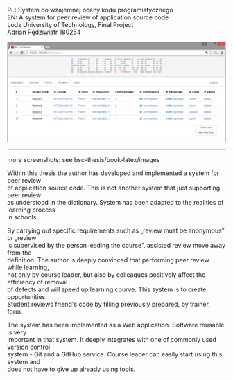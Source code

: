 PL: System do wzajemnej oceny kodu programistycznego  
EN: A system for peer review of application source code  
Lodz University of Technology, Final Project  
Adrian Pędziwiatr 180254  
  
![HelloReview](bsc-thesis/book-latex/images/5_2_1rlista.PNG?raw=true "HelloReview screenshot")  
  
***************
  
more screenshots: see bsc-thesis/book-latex/images
  
Within this thesis the author has developed and implemented a system for peer review  
of application source code. This is not another system that just supporting peer review  
as understood in the dictionary. System has been adapted to the realities of learning process  
in schools.  
  
By carrying out specific requirements such as „review must be anonymous” or „review  
is supervised by the person leading the course”, assisted review move away from the  
definition. The author is deeply convinced that performing peer review while learning,  
not only by course leader, but also by colleagues positively affect the efficiency of removal  
of defects and will speed up learning courve. This system is to create opportunities.  
Student reviews friend's code by filling previously prepared, by trainer, form.  
  
The system has been implemented as a Web application. Software reusable is very  
important in that system. It deeply integrates with one of commonly used version control  
system - Git and a GitHub service. Course leader can easily start using this system and  
does not have to give up already using tools.  
